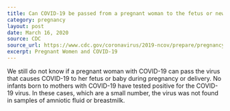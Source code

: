 ```yaml
---
title: Can COVID-19 be passed from a pregnant woman to the fetus or newborn?
category: pregnancy
layout: post
date: March 16, 2020
source: CDC
source_url: https://www.cdc.gov/coronavirus/2019-ncov/prepare/pregnancy-breastfeeding.html
excerpt: Pregnant Women and COVID-19
---
```


We still do not know if a pregnant woman with COVID-19 can pass the virus that causes COVID-19 to her fetus or baby during pregnancy or delivery. No infants born to mothers with COVID-19 have tested positive for the COVID-19 virus. In these cases, which are a small number, the virus was not found in samples of amniotic fluid or breastmilk.
